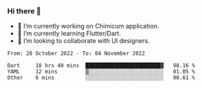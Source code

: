 ### Hi there 👋

<!--
**devcat37/devcat37** is a ✨ _special_ ✨ repository because its `README.md` (this file) appears on your GitHub profile.-->


- 🔭 I’m currently working on Chimicum application.
- 🌱 I’m currently learning Flutter/Dart.
- 👯 I’m looking to collaborate with UI designers.
<!-- - 🤔 I’m looking for help with ... -->

<!--START_SECTION:waka-->

```text
From: 28 October 2022 - To: 04 November 2022

Dart     18 hrs 40 mins  ████████████████████████▓   98.16 %
YAML     12 mins         ▒░░░░░░░░░░░░░░░░░░░░░░░░   01.05 %
Other    6 mins          ░░░░░░░░░░░░░░░░░░░░░░░░░   00.61 %
```

<!--END_SECTION:waka-->
